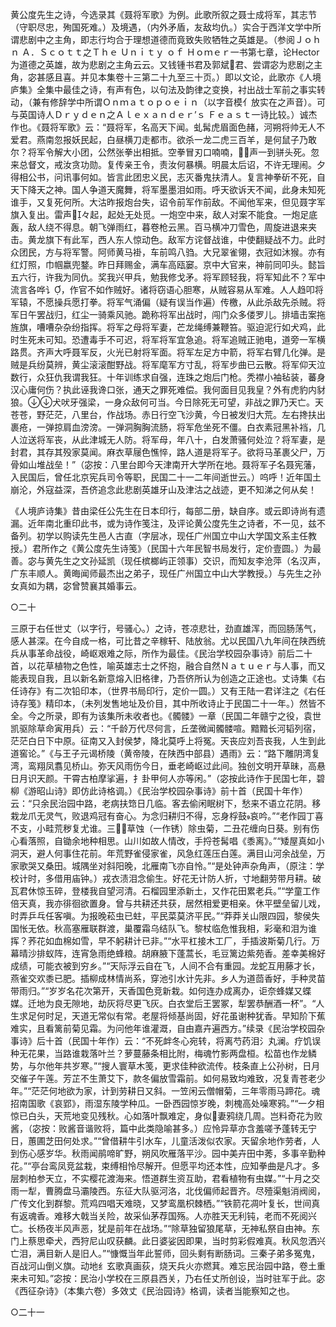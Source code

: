 <!-- { "loadSidebar": true } -->
黄公度先生之诗，今选录其《聂将军歌》为例。此歌所叙之聂士成将军，其志节（守职尽忠，殉国死难。）及境遇，（内外矛盾，友敌均仇。）实合于西洋文学中所谓悲剧中之主角，即志行均合于理想道德而竟致失败牺牲之英雄是。（参阅Ｊｏｈｎ  Ａ．Ｓｃｏｔｔ之Ｔｈｅ  Ｕｎｉｔｙ  ｏｆ  Ｈｏｍｅｒ一书第七章，论Hector为道德之英雄，故为悲剧之主角云云。又钱锺书君及郭斌君、尝谓宓为悲剧之主角，宓甚感且喜。并见本集卷十三第二十九至三十页。）即以文论，此歌亦《人境庐集》全集中最佳之诗，有声有色，以句法及韵律之变换，衬出战士军前之事实转动，（兼有修辞学中所谓Ｏｎｍａｔｏｐｏｅｉｎ（以字音模亻放实在之声音）。可与英国诗人Ｄｒｙｄｅｎ之Ａｌｅｘａｎｄｅｒ’ｓ  Ｆｅａｓｔ一诗比较。）诚杰作也。《聂将军歌》云：“聂将军，名高天下闻。虬髯虎眉面色赭，河朔将帅无人不爱君。燕南忽报妖民起，白昼横刀走都市。欲杀一龙二虎三百羊，是何鼠子乃敢尔？将军令解大小团，公然张拳出相抵。空拳冒刃口喃喃，声一到骈头死。忽来总督文，戒汝贪功勋。复传亲王令，责汝何暴横。明晨太后诏，不许无理闹。夕得相公书，问讯事何如。皆言此团忠义民，志灭番鬼扶清人。复言神拳斫不死，自天下降天之神。国人争道天魔舞，将军墨墨泪如雨。呼天欲诉天不闻，此身未知死谁手，又复死何所。大沽昨报炮台失，诏令前军作前敌。不闻他军来，但见聂字军旗入复出。雷声々起，起处无处觅。一炮空中来，敌人对案不能食。一炮足底轰，敌人绕不得息。朝飞弹雨红，暮卷枪云黑。百马横冲刀雪色，周旋进退来夹击。黄龙旗下有此军，西人东人惊动色。敌军方诧督战谁，中使翻疑战不力。此时众团民，方与将军警。阿师黄马褂，车前鸣八驺。大兄翠雀翎，衣冠如沐猴。亦有红灯照，巾帼嬴兜鍪。昨日拜赐金，满车高瓯窭。京中大官来，神前同叩头。懿旨五六行，许我为同仇。奖我兴甲兵，勉我修戈矛。将军顾轻我，将军知此不？军中流言各哗讠，作官不如作贼好。诸将窃语心胆寒，从贼容易从军难。人人趋叩将军辕，不愿操兵愿打拳。将军气涌偏（疑有误当作遍）传檄，从此杀敌先杀贼。将军日午罢战归，红尘一骑乘风驰。跪称将军出战时，闯门众多偻罗儿。排墙击案拖旌旗，嘈嘈杂杂纷指挥。将军之母将军妻，芒龙绳缚兼鞭笞。驱迫泥行如犬鸡，此时生死未可知。恐遭毒手不可迟，将军将军宜急追。将军追贼正驰电，道旁一军横路贯。齐声大呼聂军反，火光已射将军面。将军左足方中箭，将军右臂几化弹。是贼是兵纷莫辨，黄尘滚滚酣野战。将军麾军方寸乱，将军步曲已云散。将军仰天泣数行，众狂仇我谓我狂。十年训练求自强，连珠之炮后门枪。秃襟小袖毡装，蕃身汉心庸何伤？执此诬我谗口张，通天之罪死难偿。我何面目见我皇？外有虎豹内豺狼。犬吠牙强梁，一身众敌何可当。今日除死无可望，非战之罪乃天亡。天苍苍，野茫茫，八里台，作战场。赤日行空飞沙黄，今日被发归大荒。左右搀扶出裹疮，一弹掠肩血滂滂。一弹洞胸胸流肠，将军危坐死不僵。白衣素冠黑补裆，几人泣送将军丧，从此津城无人防。将军母，年八十，白发萧骚何处泣？将军妻，是封君，其存其殁家莫闻。麻衣草屦色憔悴，路人道是将军子。欲将马革裹父尸，万骨如山堆战垒！”（宓按：八里台即今天津南开大学所在地。聂将军子名聂宪藩，入民国后，曾任北京宪兵司令等职，民国二十一二年间逝世云。）呜呼！近年国土崩沦，外寇益深，吾侪追念此悲剧英雄牙山及津沽之战迹，更不知涕之何从矣！

《人境庐诗集》昔由梁任公先生在日本印行，每部二册，缺自序。或云即诗尚有遗漏。近年南北重印此书，或为诗作笺注，及评论黄公度先生之诗者，不一见，兹不备列。初学以购读先生邑人古直（字层冰，现任广州国立中山大学国文系主任教授。）君所作之《黄公度先生诗笺》（民国十六年民智书局发行，定价壹圆。）为最善。宓与黄先生之文孙延凯（现任槟榔屿正领事）交识，而知友李沧萍（名汉声，广东丰顺人。黄晦闻师最杰出之弟子，现任广州国立中山大学教授。）与先生之孙女真如为耦，宓曾赞襄其婚事云。

○二十

三原于右任世丈（以字行，号骚心。）之诗，苍凉悲壮，劲直雄浑，而回肠荡气，感人甚深。在今自成一格，可比昔之辛稼轩、陆放翁。尤以民国八九年间在陕西统兵从事革命战役，崎岖艰难之际，所作为最佳。《民治学校园杂事诗》前后二十首，以花草植物之色性，喻英雄志士之怀抱，融合自然Ｎａｔｕｅｒ与人事，而又能表现自我，且以新名新意熔入旧格律，乃吾侪所认为创造之正途也。丈诗集《右任诗存》有二次铅印本，（世界书局印行，定价一圆。）又有王陆一君详注之《右任诗存笺》精印本，（未列发售地址及价目，其中所收诗止于民国二十一年。）然皆不全。今之所录，即有为该集所未收者也。《髑髅》一章（民国二年赣宁之役，袁世凯驱除草命寅用兵）云：“千龄万代尽何言，丘垄微闻髑髅喧。黯黯长河韬列宿，茫茫白日下中原。征南又入封侯梦，降北莫呼上将冤。天丧应刘吾丧我，人生到此道窖论。”《与王子元谒桥陵（黄帝陵，在陕西中部县）遇雨》云：“路下雕阴湾复湾，鸾翔凤翥见桥山。弥天风雨伤今日，垂老崎岖过此间。独创文明开草昧，高悬日月识天颜。干霄古柏摩挲遍，扌卦甲何人亦等闲。”（宓按此诗作于民国七年，碧柳《游昭山诗》即仿此诗格调。）《民治学校园杂事诗》前十首（民国十年作）云：“只余民治园中路，老病扶筇日几临。客去偷闲眠树下，愁来不语立花阴。移栽龙爪无灵气，败退鸡冠有奋心。为念归耕归不得，忘身桴鼓哀吟。”“老作园丁喜不支，小畦荒秽复尤谁。三草蚀（一作锈）除虫菊，二丑花缠向日葵。别有伤心看落照，自锄余地种相思。山川如故人情改，手捋苍髯唱《黍离》。”“矮屋真如小洞天，避人何事住花前。年荒野雀侵家雀，风急红莲压白莲。满目山河余战垒，万家歌哭又桑田。城隅坐对斜阳晚，北雁南飞亦自怜。”“是处钟声杂角声，（原注：学校计时，多借用庙钟。）戎衣渍泪念偷生。好花无计防人折，寸地翻劳带月耕。破瓦君休惊玉碎，登楼我自望河清。石榴园里添新土，又作花田累老兵。”“学童工作倍天真，我亦徘徊欲置身。曾与共耕还共获，居然相爱更相亲。休平壁垒留儿戏，时弄乒乓任客嗔。为报晚菘虫已蛀，平民菜莫济平民。”“莽莽关山限四园，黎侯失国怅无依。秋高塞雁联群渡，巢覆霜乌结队飞。黎杖临危惟我相，彩毫和泪为谁挥？荞花如血棉如雪，早不躬耕计已非。”“水平杠接木工厂，手插波斯菊几行。万幕晴沙排蚁阵，连宵急雨绝蜂粮。胡麻腋下蓬蒿长，毛豆篱边紫苑香。差幸美棉好成绩，可能衣被到穷乡。”“天际浮云自在飞，人间不合有重园。龙蛇互用藤才长，燕雀交欢黍已肥。插柳成林情尚系，穿池引水计先非。乡人为道茴香好，手种灵苗带雨归。”“岁岁名花次第开，天香国色竞新栽。如何连办成离办，讵奈蜂媒又蝶媒。迁地为良无隙地，劫灰将尽更飞灰。白衣堂后王罢冢，犁罢恭酬酒一杯”。“人生求足何时足，天道无常似有常。老屋将倾基尚固，好花虽谢种犹香。早知阶下蕉难实，且看篱前菊见霜。为问他年谁灌溉，自由嘉卉遍西方。”续录《民治学校园杂事诗》后十首（民国十年作）云：“不死衅冬心宛转，将离芍药泪氵丸澜。疗饥误种无花果，当路谁栽落叶兰？萝蔓藤条相比附，梅魂竹影两盘桓。松苗也作龙鳞势，与尔他年共岁寒。”“搜人寰草木笺，更求佳种欲流传。枝条直上公孙树，日月交催子午莲。芳芷不生萧艾下，款冬偏放雪霜前。如何易致均难致，况复青苍老少年。”“茫茫何地欲为家，计到劳耕日又斜。一笠闲云僧帽菊，三年零雨马蹄花。魂招南国歌《哀郢》，雨湿东陵学种瓜。一卧西园惊岁晚，刺槐高处噪寒鸦。”“一夕相惊已白头，天荒地变见残秋。心如落叶飘难定，身似妻鸦绕几周。岂料奇花为败酱，（宓按：败酱音谐败将，篇中此类隐喻甚多。）应怜异草亦含羞嗟予蓬转无宁日，蕙圃芝田何处求。”“曾借耕牛引水车，儿童活泼似农家。天留余地作劳者，人到伤心感岁华。秋雨闻鹃啼旷野，朔风吹雁落平沙。园中美卉田中莠，多事辛勤种花。”“亭台鸾凤竞盆栽，束缚相怜尽解开。但愿平均还本性，应知拳曲是凡才。多层刺柏参天立，不实樱花渡海来。悟道群生资互助，君看植物有虫媒。”“十月之交雨一犁，曹腾盘马灞陵西。东征大队驱河洛，北伐偏师起晋齐。尽殪渠魁消阀阅，广传文化到群黎。荒鸡四唱天难晓，又梦鸾凰枳棘栖。”“铁箭花凋叶复长，世间真有返魂香。难移大戟当关险，故采仙茅荐国殇。人亦胜天无利钝，老而不死阅兴亡。长杨夜半风声恶，犹是前年在战场。”“除草独留狼尾草，无神私祭自由神。东门上蔡思牵犬，西狩尼山叹获麟。此日婆娑因即果，当时剪彩假难真。秋风忽洒兴亡泪，满目新人是旧人。”“慷慨当年此誓师，回头剩有断肠词。三秦子弟多冤鬼，百战河山倒义旗。动地纟玄歌真画荻，烧天兵火亦燃萁。难忘民治园中路，卷土重来未可知。”宓按：民治小学校在三原县西关，乃右任丈所创设，当时驻军于此。宓《西征杂诗》（本集六卷）多效丈《民治园诗》格调，读者当能察知之也。

○二十一

